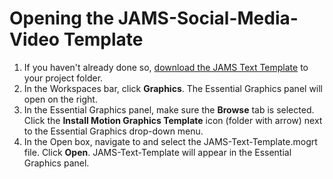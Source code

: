 # Opening the JAMS-Social-Media-Video Template

1. If you haven't already done so, [download the JAMS Text Template](/setting-up-your-project/downloading-the-jams-text-template-to-your-project-folder.md) to your project folder.
2. In the Workspaces bar, click **Graphics**. The Essential Graphics panel will open on the right.
3. In the Essential Graphics panel, make sure the **Browse** tab is selected. Click the **Install Motion Graphics Template** icon \(folder with arrow\) next to the Essential Graphics drop-down menu.
4. In the Open box, navigate to and select the JAMS-Text-Template.mogrt file. Click **Open**. JAMS-Text-Template will appear in the Essential Graphics panel.



